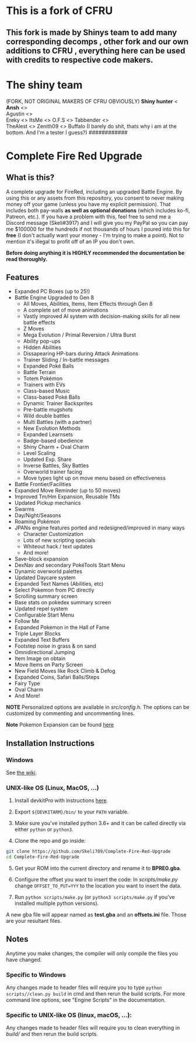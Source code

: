 # This is a fork of CFRU

## This fork is made by Shinys team to add many corresponding decomps , other fork and our own additions to CFRU , everything here can be used with credits to respective code makers. 

# The shiny team #
(FORK, NOT ORIGINAL MAKERS OF CFRU OBVIOUSLY)
**Shiny hunter** <  
__Ansh__ <>  
Agustin <>  
Ereky <> 
ItsMe <> 
O.F.S <>
Tabbender <>   
TheAlest <>
Zenith09 <>
Buffalo (I barely do shit, thats why i am at the bottom. And I'm a tester I guess?)
############

# Complete Fire Red Upgrade
## What is this?
A complete upgrade for FireRed, including an upgraded Battle Engine. By using this or any assets from this repository, you consent to never making money off your game (unless you have my explicit permission). That includes both pay-walls **as well as optional donations** (which includes ko-fi, Patreon, etc.). If you have a problem with this, feel free to send me a Discord message (Skeli#3917) and I will give you my PayPal so you can pay me $100000 for the hundreds if not thousands of hours I poured into this for **free** (I don't actually want your money - I'm trying to make a point). Not to mention it's illegal to profit off of an IP you don't own.

**Before doing anything it is HIGHLY recommended the documentation be read thoroughly.**

## Features
* Expanded PC Boxes (up to 25!)
* Battle Engine Upgraded to Gen 8
  * All Moves, Abilities, Items, Item Effects through Gen 8
  * A complete set of move animations
  * Vastly improved AI system with decision-making skills for all new battle effects
  * Z Moves
  * Mega Evolution / Primal Reversion / Ultra Burst
  * Ability pop-ups
  * Hidden Abilities
  * Dissapearing HP-bars during Attack Animations
  * Trainer Sliding / In-battle messages
  * Expanded Poké Balls
  * Battle Terrain
  * Totem Pokémon
  * Trainers with EVs
  * Class-based Music
  * Class-based Poké Balls
  * Dynamic Trainer Backsprites
  * Pre-battle mugshots
  * Wild double battles
  * Multi Battles (with a partner)
  * New Evolution Methods
  * Expanded Learnsets
  * Badge-based obedience
  * Shiny Charm + Oval Charm
  * Level Scaling
  * Updated Exp. Share
  * Inverse Battles, Sky Battles
  * Overworld trainer facing
  * Move types light up on move menu based on effectiveness
* Battle Frontier/Facilities
* Expanded Move Reminder (up to 50 moves)
* Improved Tm/Hm Expansion, Reusable TMs
* Updated Pickup mechanics
* Swarms
* Day/Night/Seasons
* Roaming Pokémon
* JPANs engine features ported and redesigned/improved in many ways
  * Character Customization
  * Lots of new scripting specials
  * Whiteout hack / text updates
  * And more!
* Save-block expansion
* DexNav and secondary PokéTools Start Menu
* Dynamic overworld palettes
* Updated Daycare system
* Expanded Text Names (Abilities, etc)
* Select Pokemon from PC directly
* Scrolling summary screen
* Base stats on pokedex summary screen
* Updated repel system
* Configurable Start Menu
* Follow Me
* Expanded Pokemon in the Hall of Fame
* Triple Layer Blocks
* Expanded Text Buffers
* Footstep noise in grass & on sand
* Omnidirectional Jumping
* Item Image on obtain
* Move Items on Party Screen
* New Field Moves like Rock Climb & Defog
* Expanded Coins, Safari Balls/Steps
* Fairy Type
* Oval Charm
* And More!

**NOTE** Personalized options are available in *src/config.h*. The options can be customized by commenting and uncommenting lines.

**Note** Pokemon Expansion can be found [here](https://github.com/Skeli789/Dynamic-Pokemon-Expansion)

## Installation Instructions
### Windows
See [the wiki](https://github.com/Skeli789/Complete-Fire-Red-Upgrade/wiki/Windows-Installation-Instructions).

### UNIX-like OS (Linux, MacOS, ...)
1. Install devkitPro with instructions [here](https://devkitpro.org/wiki/Getting_Started).

2. Export `${DEVKITARM}/bin/` to your `PATH` variable.

3. Make sure you've installed python 3.6+ and it can be called directly via either `python` or `python3`.

4. Clone the repo and go inside:   
```bash
git clone https://github.com/Skeli789/Complete-Fire-Red-Upgrade
cd Complete-Fire-Red-Upgrade
```

5. Get your ROM into the current directory and rename it to **BPRE0.gba**.

6. Configure the offset you want to insert the code:
In *scripts/make.py* change `OFFSET_TO_PUT=YYY` to the location you want to insert the data.

7. Run `python scripts/make.py` (or `python3 scripts/make.py` if you’ve installed multiple python versions).

A new gba file will appear named as **test.gba** and an **offsets.ini** file.
Those are your resultant files.

## Notes

Anytime you make changes, the compiler will only compile the files you have changed.

### Specific to Windows
Any changes made to header files will require you to type ``python scripts//clean.py build``
in cmd and then rerun the build scripts. For more command line options, see "Engine
Scripts" in the documentation.

### Specific to UNIX-like OS (linux, macOS, ...):
Any changes made to header files will require you to clean everything in *build/* and then rerun the build scripts.
